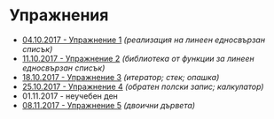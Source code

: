 Упражнения
==========

* [04.10.2017 - Упражнение 1](01/) _(реализация на линеен едносвързан списък)_
* [11.10.2017 - Упражнение 2](02/) _(библиотека от функции за линеен едносвързан списък)_
* [18.10.2017 - Упражнение 3](03/) _(итератор; стек; опашка)_
* [25.10.2017 - Упражнение 4](04/) _(обратен полски запис; калкулатор)_
* 01.11.2017 - неучебен ден
* [08.11.2017 - Упражнение 5](05/) _(двоични дървета)_

